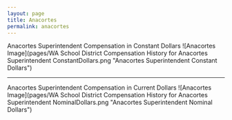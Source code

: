 ```yaml
---
layout: page
title: Anacortes
permalink: anacortes
---
```



Anacortes Superintendent Compensation in Constant Dollars
![Anacortes Image](pages/WA School District Compensation History for Anacortes Superintendent ConstantDollars.png "Anacortes Superintendent Constant Dollars")
___

Anacortes Superintendent Compensation in Current Dollars
![Anacortes Image](pages/WA School District Compensation History for Anacortes Superintendent NominalDollars.png "Anacortes Superintendent Nominal Dollars")
